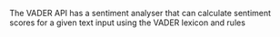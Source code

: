 The VADER API has a sentiment analyser that can calculate sentiment scores for a given text input using the VADER lexicon and rules 
